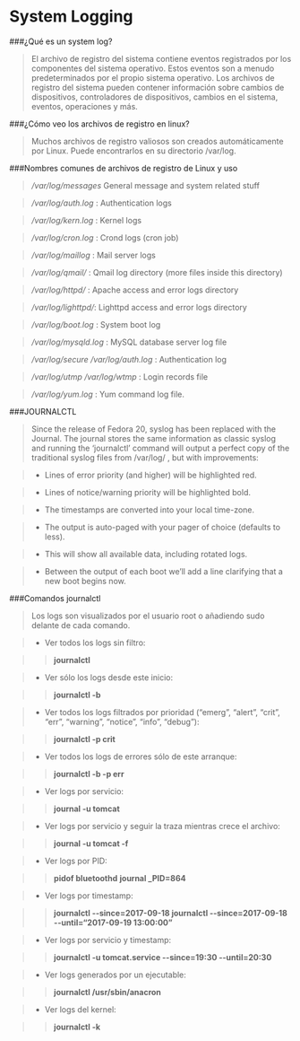 # System Logging

###¿Qué es un system log?

> El archivo de registro del sistema contiene eventos registrados por
> los componentes del sistema operativo. Estos eventos son a menudo
> predeterminados por el propio sistema operativo. Los archivos de
> registro del sistema pueden contener información sobre cambios de
> dispositivos, controladores de dispositivos, cambios en el sistema,
> eventos, operaciones y más.

###¿Cómo veo los archivos de registro en linux?

> Muchos archivos de registro valiosos son creados automáticamente por
Linux. Puede encontrarlos en su directorio /var/log.

###Nombres comunes de archivos de registro de Linux y uso



> _/var/log/messages_ General message and system related stuff

> _/var/log/auth.log_ : Authentication logs 

> _/var/log/kern.log_ : Kernel logs

> _/var/log/cron.log_ : Crond logs (cron job)

> _/var/log/maillog_  : Mail server logs 

> _/var/log/qmail/_   : Qmail log directory (more files inside this directory) 

> _/var/log/httpd/_   : Apache access and error logs directory 

> _/var/log/lighttpd/_: Lighttpd access and error logs directory

> _/var/log/boot.log_ : System boot log

> _/var/log/mysqld.log_ : MySQL database server log file 

> _/var/log/secure /var/log/auth.log_ : Authentication log 

> _/var/log/utmp /var/log/wtmp_ : Login records file

> _/var/log/yum.log_  : Yum command log file.

###JOURNALCTL

> Since the release of Fedora 20, syslog has been replaced with the
> Journal. The journal stores the same information as classic syslog and
> running the ‘journalctl’ command will output a perfect copy of the
> traditional syslog files from /var/log/ , but with improvements:
> 

>  - Lines of error priority (and higher) will be highlighted red. 

>  - Lines of notice/warning priority will be highlighted bold. 

>  - The timestamps are converted into your local time-zone. 

>  - The output is auto-paged with your pager of choice (defaults to less). 

>  - This will show all available data, including rotated logs. 

>  - Between the output of each boot we’ll add a line clarifying that a new boot begins now.

###Comandos journalctl

> Los logs son visualizados por el usuario root o añadiendo sudo delante
> de cada comando.

>  - Ver todos los logs sin filtro:

>    >  **journalctl**

>  - Ver sólo los logs desde este inicio:

>    > **journalctl -b**

>  - Ver todos los logs filtrados por prioridad (“emerg”, “alert”, “crit”, “err”, “warning”, “notice”, “info”, “debug”):

>    > **journalctl -p crit**

>  - Ver todos los logs de errores sólo de este arranque:

>    > **journalctl -b -p err**

>  - Ver logs por servicio:

>    > **journal -u tomcat**

>  - Ver logs por servicio y seguir la traza mientras crece el archivo:

>    > **journal -u tomcat -f**

>  - Ver logs por PID:

>    > **pidof bluetoothd**
>    > **journal _PID=864**

>  - Ver logs por timestamp:

>    > **journalctl --since=2017-09-18 journalctl --since=2017-09-18 --until=“2017-09-19 13:00:00”**

>  - Ver logs por servicio y timestamp:

>    > **journalctl -u tomcat.service --since=19:30 --until=20:30**

>  - Ver logs generados por un ejecutable:

>    > **journalctl /usr/sbin/anacron**

>  - Ver logs del kernel:

>    > **journalctl -k**










